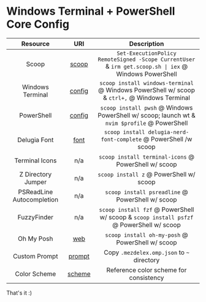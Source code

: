 # Windows Terminal + PowerShell Core Config

|         Resource          |                                                         URI                                                          |                                             Description                                                      |
| :-----------------------: | :------------------------------------------------------------------------------------------------------------------: | :----------------------------------------------------------------------------------------------------------: |
|           Scoop           |                                              [scoop](https://scoop.sh)                                               |     `Set-ExecutionPolicy RemoteSigned -Scope CurrentUser` & `irm get.scoop.sh \| iex` @ Windows PowerShell   |
|     Windows Terminal      |          [config](https://github.com/mezdelex/WindowsTerminalPowershellCoreConfig/blob/main/settings.jsonc)          |           `scoop install windows-terminal` @ Windows PowerShell w/ scoop & `ctrl+,` @ Windows Terminal       |
|        PowerShell         | [config](https://github.com/mezdelex/WindowsTerminalPowershellCoreConfig/blob/main/Microsoft.PowerShell_profile.ps1) |         `scoop install pwsh` @ Windows PowerShell w/ scoop; launch wt & `nvim $profile` @ PowerShell         |
|       Delugia Font        |                                    [font](https://github.com/adam7/delugia-code)                                     |                       `scoop install delugia-nerd-font-complete` @ PowerShell /w scoop                       |
|      Terminal Icons       |                                                         n/a                                                          |                           `scoop install terminal-icons` @ PowerShell w/ scoop                               |
|    Z Directory Jumper     |                                                         n/a                                                          |                                  `scoop install z` @ PowerShell w/ scoop                                     |
| PSReadLine Autocompletion |                                                         n/a                                                          |                             `scoop install psreadline` @ PowerShell w/ scoop                                 |
|        FuzzyFinder        |                                                         n/a                                                          |          `scoop install fzf` @ PowerShell w/ scoop & `scoop install psfzf` @ PowerShell w/ scoop             |
|        Oh My Posh         |                                [web](https://ohmyposh.dev/docs/installation/windows)                                 |                             `scoop install oh-my-posh` @ PowerShell w/ scoop                                 |
|       Custom Prompt       |        [prompt](https://github.com/mezdelex/WindowsTerminalPowershellCoreConfig/blob/main/.mezdelex.omp.json)        |                               Copy `.mezdelex.omp.json` to `~` directory                                     |
|       Color Scheme        |                     [scheme](https://github.com/morhetz/gruvbox/blob/master/colors/gruvbox.vim)                      |                                  Reference color scheme for consistency                                      |

That's it :)
